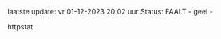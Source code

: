 laatste update: 
vr 01-12-2023 20:02   uur 
Status: FAALT - geel - 
<div class="service Y">httpstat</div>